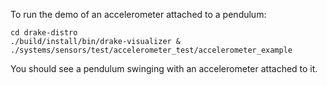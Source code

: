 To run the demo of an accelerometer attached to a pendulum:

    cd drake-distro
    ./build/install/bin/drake-visualizer &
    ./systems/sensors/test/accelerometer_test/accelerometer_example

You should see a pendulum swinging with an accelerometer attached to it.
